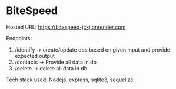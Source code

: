 # BiteSpeed

Hosted URL: https://bitespeed-jckj.onrender.com

Endpoints: 
1) /identify -> create/update dbs based on given input and provide expected output
2) /contacts -> Provide all data in db
3) /delete -> delete all data in db

Tech stack used: Nodejs, express, sqlite3, sequelize
